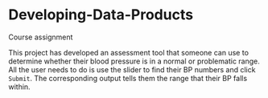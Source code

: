 # Developing-Data-Products
Course assignment

This project has developed an assessment tool that someone can use to determine whether their blood pressure is in a normal or problematic range. All the user needs to do is use the slider to find their BP numbers and click `Submit`. The corresponding output tells them the range that their BP falls within.
